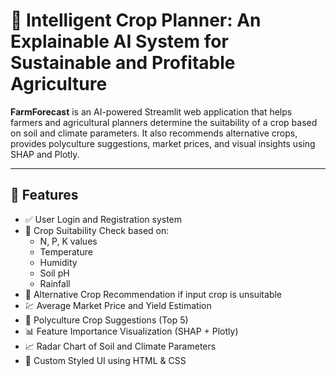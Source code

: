 # 🌾 Intelligent Crop Planner: An Explainable AI System for Sustainable and Profitable Agriculture

**FarmForecast** is an AI-powered Streamlit web application that helps farmers and agricultural planners determine the suitability of a crop based on soil and climate parameters. It also recommends alternative crops, provides polyculture suggestions, market prices, and visual insights using SHAP and Plotly.

---

## 🚀 Features

- ✅ User Login and Registration system
- 🌱 Crop Suitability Check based on:
  - N, P, K values
  - Temperature
  - Humidity
  - Soil pH
  - Rainfall
- 🔄 Alternative Crop Recommendation if input crop is unsuitable
- 💹 Average Market Price and Yield Estimation
- 🌿 Polyculture Crop Suggestions (Top 5)
- 📊 Feature Importance Visualization (SHAP + Plotly)
- 📈 Radar Chart of Soil and Climate Parameters
- 🎨 Custom Styled UI using HTML & CSS
